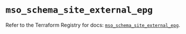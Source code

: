 # `mso_schema_site_external_epg`

Refer to the Terraform Registry for docs: [`mso_schema_site_external_epg`](https://registry.terraform.io/providers/ciscodevnet/mso/1.5.3/docs/resources/schema_site_external_epg).
